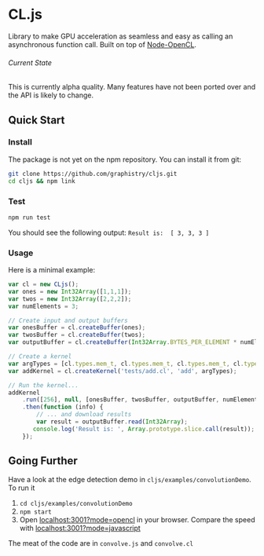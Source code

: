 # CL.js

Library to make GPU acceleration as seamless and easy as calling an asynchronous function call. Built on top of [Node-OpenCL](https://github.com/mikeseven/node-opencl).


###### Current State
This is currently alpha quality. Many features have not been ported over and the API is likely to change.

## Quick Start

### Install

The package is not yet on the npm repository. You can install it from git:

```sh
git clone https://github.com/graphistry/cljs.git
cd cljs && npm link
```

### Test

```sh
npm run test
```
You should see the following output: `Result is:  [ 3, 3, 3 ]`

### Usage

Here is a minimal example:

```javascript
var cl = new CLjs();
var ones = new Int32Array([1,1,1]);
var twos = new Int32Array([2,2,2]);
var numElements = 3;

// Create input and output buffers
var onesBuffer = cl.createBuffer(ones);
var twosBuffer = cl.createBuffer(twos);
var outputBuffer = cl.createBuffer(Int32Array.BYTES_PER_ELEMENT * numElements);

// Create a kernel
var argTypes = [cl.types.mem_t, cl.types.mem_t, cl.types.mem_t, cl.types.int_t];
var addKernel = cl.createKernel('tests/add.cl', 'add', argTypes);

// Run the kernel...
addKernel
	.run([256], null, [onesBuffer, twosBuffer, outputBuffer, numElements])
	.then(function (info) {
		// ... and download results
   		var result = outputBuffer.read(Int32Array);
       console.log('Result is: ', Array.prototype.slice.call(result));
    });
```

## Going Further

Have a look at the edge detection demo in `cljs/examples/convolutionDemo`. To run it

1. `cd cljs/examples/convolutionDemo`
2. `npm start`
3. Open [localhost:3001?mode=opencl](http://localhost:3001?mode=opencl) in your browser. Compare the speed with [localhost:3001?mode=javascript](http://localhost:3001?mode=javascript)

The meat of the code are in `convolve.js` and `convolve.cl`